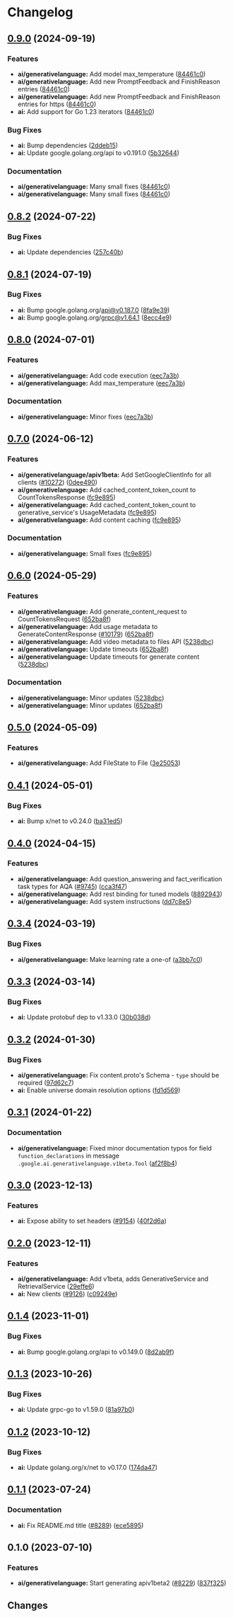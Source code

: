 # Changelog

## [0.9.0](https://github.com/googleapis/google-cloud-go/compare/ai/v0.8.2...ai/v0.9.0) (2024-09-19)


### Features

* **ai/generativelanguage:** Add model max_temperature ([84461c0](https://github.com/googleapis/google-cloud-go/commit/84461c0ba464ec2f951987ba60030e37c8a8fc18))
* **ai/generativelanguage:** Add new PromptFeedback and FinishReason entries ([84461c0](https://github.com/googleapis/google-cloud-go/commit/84461c0ba464ec2f951987ba60030e37c8a8fc18))
* **ai/generativelanguage:** Add new PromptFeedback and FinishReason entries for https ([84461c0](https://github.com/googleapis/google-cloud-go/commit/84461c0ba464ec2f951987ba60030e37c8a8fc18))
* **ai:** Add support for Go 1.23 iterators ([84461c0](https://github.com/googleapis/google-cloud-go/commit/84461c0ba464ec2f951987ba60030e37c8a8fc18))


### Bug Fixes

* **ai:** Bump dependencies ([2ddeb15](https://github.com/googleapis/google-cloud-go/commit/2ddeb1544a53188a7592046b98913982f1b0cf04))
* **ai:** Update google.golang.org/api to v0.191.0 ([5b32644](https://github.com/googleapis/google-cloud-go/commit/5b32644eb82eb6bd6021f80b4fad471c60fb9d73))


### Documentation

* **ai/generativelanguage:** Many small fixes ([84461c0](https://github.com/googleapis/google-cloud-go/commit/84461c0ba464ec2f951987ba60030e37c8a8fc18))
* **ai/generativelanguage:** Many small fixes ([84461c0](https://github.com/googleapis/google-cloud-go/commit/84461c0ba464ec2f951987ba60030e37c8a8fc18))

## [0.8.2](https://github.com/googleapis/google-cloud-go/compare/ai/v0.8.1...ai/v0.8.2) (2024-07-22)


### Bug Fixes

* **ai:** Update dependencies ([257c40b](https://github.com/googleapis/google-cloud-go/commit/257c40bd6d7e59730017cf32bda8823d7a232758))

## [0.8.1](https://github.com/googleapis/google-cloud-go/compare/ai/v0.8.0...ai/v0.8.1) (2024-07-19)


### Bug Fixes

* **ai:** Bump google.golang.org/api@v0.187.0 ([8fa9e39](https://github.com/googleapis/google-cloud-go/commit/8fa9e398e512fd8533fd49060371e61b5725a85b))
* **ai:** Bump google.golang.org/grpc@v1.64.1 ([8ecc4e9](https://github.com/googleapis/google-cloud-go/commit/8ecc4e9622e5bbe9b90384d5848ab816027226c5))

## [0.8.0](https://github.com/googleapis/google-cloud-go/compare/ai/v0.7.0...ai/v0.8.0) (2024-07-01)


### Features

* **ai/generativelanguage:** Add code execution ([eec7a3b](https://github.com/googleapis/google-cloud-go/commit/eec7a3b5c00fc18076f410ddc4910cdcc61c702c))
* **ai/generativelanguage:** Add max_temperature ([eec7a3b](https://github.com/googleapis/google-cloud-go/commit/eec7a3b5c00fc18076f410ddc4910cdcc61c702c))


### Documentation

* **ai/generativelanguage:** Minor fixes ([eec7a3b](https://github.com/googleapis/google-cloud-go/commit/eec7a3b5c00fc18076f410ddc4910cdcc61c702c))

## [0.7.0](https://github.com/googleapis/google-cloud-go/compare/ai/v0.6.0...ai/v0.7.0) (2024-06-12)


### Features

* **ai/generativelanguage/apiv1beta:** Add SetGoogleClientInfo for all clients ([#10272](https://github.com/googleapis/google-cloud-go/issues/10272)) ([0dee490](https://github.com/googleapis/google-cloud-go/commit/0dee49034889f59160bd1beb8d5573fe002eb56a))
* **ai/generativelanguage:** Add cached_content_token_count to CountTokensResponse ([fc9e895](https://github.com/googleapis/google-cloud-go/commit/fc9e895c460d6911edbe0b47d8fc689cf76a4a58))
* **ai/generativelanguage:** Add cached_content_token_count to generative_service's UsageMetadata ([fc9e895](https://github.com/googleapis/google-cloud-go/commit/fc9e895c460d6911edbe0b47d8fc689cf76a4a58))
* **ai/generativelanguage:** Add content caching ([fc9e895](https://github.com/googleapis/google-cloud-go/commit/fc9e895c460d6911edbe0b47d8fc689cf76a4a58))


### Documentation

* **ai/generativelanguage:** Small fixes ([fc9e895](https://github.com/googleapis/google-cloud-go/commit/fc9e895c460d6911edbe0b47d8fc689cf76a4a58))

## [0.6.0](https://github.com/googleapis/google-cloud-go/compare/ai/v0.5.0...ai/v0.6.0) (2024-05-29)


### Features

* **ai/generativelanguage:** Add generate_content_request to CountTokensRequest ([652ba8f](https://github.com/googleapis/google-cloud-go/commit/652ba8fa79d4d23b4267fd201acf5ca692228959))
* **ai/generativelanguage:** Add usage metadata to GenerateContentResponse ([#10179](https://github.com/googleapis/google-cloud-go/issues/10179)) ([652ba8f](https://github.com/googleapis/google-cloud-go/commit/652ba8fa79d4d23b4267fd201acf5ca692228959))
* **ai/generativelanguage:** Add video metadata to files API ([5238dbc](https://github.com/googleapis/google-cloud-go/commit/5238dbc48971a7295127be0f415280248608c6be))
* **ai/generativelanguage:** Update timeouts ([652ba8f](https://github.com/googleapis/google-cloud-go/commit/652ba8fa79d4d23b4267fd201acf5ca692228959))
* **ai/generativelanguage:** Update timeouts for generate content ([5238dbc](https://github.com/googleapis/google-cloud-go/commit/5238dbc48971a7295127be0f415280248608c6be))


### Documentation

* **ai/generativelanguage:** Minor updates ([5238dbc](https://github.com/googleapis/google-cloud-go/commit/5238dbc48971a7295127be0f415280248608c6be))
* **ai/generativelanguage:** Minor updates ([652ba8f](https://github.com/googleapis/google-cloud-go/commit/652ba8fa79d4d23b4267fd201acf5ca692228959))

## [0.5.0](https://github.com/googleapis/google-cloud-go/compare/ai/v0.4.1...ai/v0.5.0) (2024-05-09)


### Features

* **ai/generativelanguage:** Add FileState to File ([3e25053](https://github.com/googleapis/google-cloud-go/commit/3e250530567ee81ed4f51a3856c5940dbec35289))

## [0.4.1](https://github.com/googleapis/google-cloud-go/compare/ai/v0.4.0...ai/v0.4.1) (2024-05-01)


### Bug Fixes

* **ai:** Bump x/net to v0.24.0 ([ba31ed5](https://github.com/googleapis/google-cloud-go/commit/ba31ed5fda2c9664f2e1cf972469295e63deb5b4))

## [0.4.0](https://github.com/googleapis/google-cloud-go/compare/ai/v0.3.4...ai/v0.4.0) (2024-04-15)


### Features

* **ai/generativelanguage:** Add question_answering and fact_verification task types for AQA ([#9745](https://github.com/googleapis/google-cloud-go/issues/9745)) ([cca3f47](https://github.com/googleapis/google-cloud-go/commit/cca3f47c895e7cac07d7d48ab3c4850b265a710f))
* **ai/generativelanguage:** Add rest binding for tuned models ([8892943](https://github.com/googleapis/google-cloud-go/commit/8892943b169060f8ba7be227cd65680696c494a0))
* **ai/generativelanguage:** Add system instructions ([dd7c8e5](https://github.com/googleapis/google-cloud-go/commit/dd7c8e5a206ca6fab7d05e2591a36ea706e5e9f1))

## [0.3.4](https://github.com/googleapis/google-cloud-go/compare/ai/v0.3.3...ai/v0.3.4) (2024-03-19)


### Bug Fixes

* **ai/generativelanguage:** Make learning rate a one-of ([a3bb7c0](https://github.com/googleapis/google-cloud-go/commit/a3bb7c07ba570f26c6eb073ab3275487784547d0))

## [0.3.3](https://github.com/googleapis/google-cloud-go/compare/ai/v0.3.2...ai/v0.3.3) (2024-03-14)


### Bug Fixes

* **ai:** Update protobuf dep to v1.33.0 ([30b038d](https://github.com/googleapis/google-cloud-go/commit/30b038d8cac0b8cd5dd4761c87f3f298760dd33a))

## [0.3.2](https://github.com/googleapis/google-cloud-go/compare/ai/v0.3.1...ai/v0.3.2) (2024-01-30)


### Bug Fixes

* **ai/generativelanguage:** Fix content.proto's Schema - `type` should be required ([97d62c7](https://github.com/googleapis/google-cloud-go/commit/97d62c7a6a305c47670ea9c147edc444f4bf8620))
* **ai:** Enable universe domain resolution options ([fd1d569](https://github.com/googleapis/google-cloud-go/commit/fd1d56930fa8a747be35a224611f4797b8aeb698))

## [0.3.1](https://github.com/googleapis/google-cloud-go/compare/ai/v0.3.0...ai/v0.3.1) (2024-01-22)


### Documentation

* **ai/generativelanguage:** Fixed minor documentation typos for field `function_declarations` in message `.google.ai.generativelanguage.v1beta.Tool` ([af2f8b4](https://github.com/googleapis/google-cloud-go/commit/af2f8b4f3401c0b12dadb2c504aa0f902aee76de))

## [0.3.0](https://github.com/googleapis/google-cloud-go/compare/ai/v0.2.0...ai/v0.3.0) (2023-12-13)


### Features

* **ai:** Expose ability to set headers ([#9154](https://github.com/googleapis/google-cloud-go/issues/9154)) ([40f2d6a](https://github.com/googleapis/google-cloud-go/commit/40f2d6aadffb43f4661badf83274c84f9908f7c1))

## [0.2.0](https://github.com/googleapis/google-cloud-go/compare/ai/v0.1.4...ai/v0.2.0) (2023-12-11)


### Features

* **ai/generativelanguage:** Add v1beta, adds GenerativeService and RetrievalService ([29effe6](https://github.com/googleapis/google-cloud-go/commit/29effe600e16f24a127a1422ec04263c4f7a600a))
* **ai:** New clients ([#9126](https://github.com/googleapis/google-cloud-go/issues/9126)) ([c09249e](https://github.com/googleapis/google-cloud-go/commit/c09249e16b01da2b441337416115af7931892aaa))

## [0.1.4](https://github.com/googleapis/google-cloud-go/compare/ai/v0.1.3...ai/v0.1.4) (2023-11-01)


### Bug Fixes

* **ai:** Bump google.golang.org/api to v0.149.0 ([8d2ab9f](https://github.com/googleapis/google-cloud-go/commit/8d2ab9f320a86c1c0fab90513fc05861561d0880))

## [0.1.3](https://github.com/googleapis/google-cloud-go/compare/ai/v0.1.2...ai/v0.1.3) (2023-10-26)


### Bug Fixes

* **ai:** Update grpc-go to v1.59.0 ([81a97b0](https://github.com/googleapis/google-cloud-go/commit/81a97b06cb28b25432e4ece595c55a9857e960b7))

## [0.1.2](https://github.com/googleapis/google-cloud-go/compare/ai/v0.1.1...ai/v0.1.2) (2023-10-12)


### Bug Fixes

* **ai:** Update golang.org/x/net to v0.17.0 ([174da47](https://github.com/googleapis/google-cloud-go/commit/174da47254fefb12921bbfc65b7829a453af6f5d))

## [0.1.1](https://github.com/googleapis/google-cloud-go/compare/ai/v0.1.0...ai/v0.1.1) (2023-07-24)


### Documentation

* **ai:** Fix README.md title ([#8289](https://github.com/googleapis/google-cloud-go/issues/8289)) ([ece5895](https://github.com/googleapis/google-cloud-go/commit/ece5895abd1d26f802eaea470e15ea5ce8476ce5))

## 0.1.0 (2023-07-10)


### Features

* **ai/generativelanguage:** Start generating apiv1beta2 ([#8229](https://github.com/googleapis/google-cloud-go/issues/8229)) ([837f325](https://github.com/googleapis/google-cloud-go/commit/837f32596518d8154f43da1c70f57d1515e2ea8c))

## Changes
